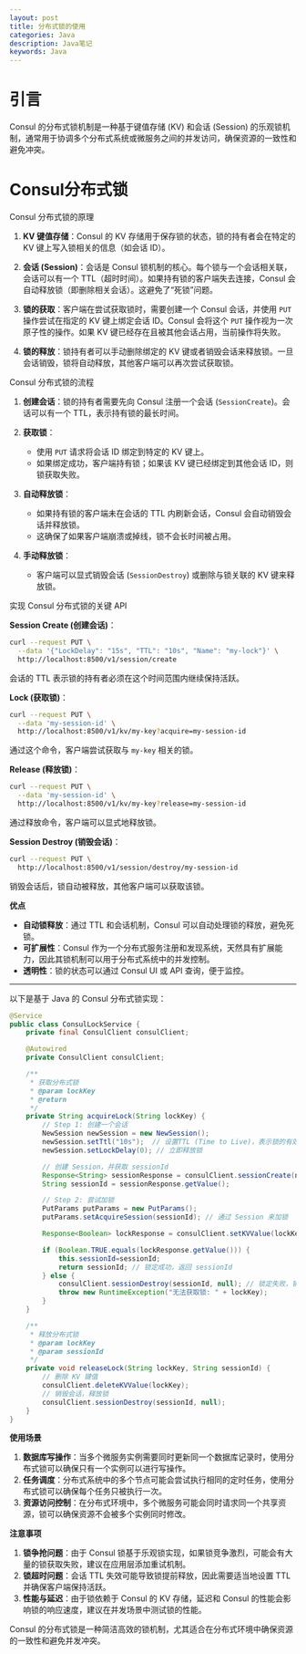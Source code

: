 ```yaml
---
layout: post
title: 分布式锁的使用
categories: Java
description: Java笔记
keywords: Java
---
```


# 引言

Consul 的分布式锁机制是一种基于键值存储 (KV) 和会话 (Session) 的乐观锁机制，通常用于协调多个分布式系统或微服务之间的并发访问，确保资源的一致性和避免冲突。



# Consul分布式锁

Consul 分布式锁的原理

1. **KV 键值存储**：Consul 的 KV 存储用于保存锁的状态，锁的持有者会在特定的 KV 键上写入锁相关的信息（如会话 ID）。
   
2. **会话 (Session)**：会话是 Consul 锁机制的核心。每个锁与一个会话相关联，会话可以有一个 TTL（超时时间）。如果持有锁的客户端失去连接，Consul 会自动释放锁（即删除相关会话）。这避免了“死锁”问题。

3. **锁的获取**：客户端在尝试获取锁时，需要创建一个 Consul 会话，并使用 `PUT` 操作尝试在指定的 KV 键上绑定会话 ID。Consul 会将这个 `PUT` 操作视为一次原子性的操作。如果 KV 键已经存在且被其他会话占用，当前操作将失败。

4. **锁的释放**：锁持有者可以手动删除绑定的 KV 键或者销毁会话来释放锁。一旦会话销毁，锁将自动释放，其他客户端可以再次尝试获取锁。

Consul 分布式锁的流程

1. **创建会话**：锁的持有者需要先向 Consul 注册一个会话 (`SessionCreate`)。会话可以有一个 TTL，表示持有锁的最长时间。
   
2. **获取锁**：
   - 使用 `PUT` 请求将会话 ID 绑定到特定的 KV 键上。
   - 如果绑定成功，客户端持有锁；如果该 KV 键已经绑定到其他会话 ID，则锁获取失败。
   
3. **自动释放锁**：
   - 如果持有锁的客户端未在会话的 TTL 内刷新会话，Consul 会自动销毁会话并释放锁。
   - 这确保了如果客户端崩溃或掉线，锁不会长时间被占用。
   
4. **手动释放锁**：
   - 客户端可以显式销毁会话 (`SessionDestroy`) 或删除与锁关联的 KV 键来释放锁。

实现 Consul 分布式锁的关键 API

**Session Create (创建会话)**：

```bash
curl --request PUT \
  --data '{"LockDelay": "15s", "TTL": "10s", "Name": "my-lock"}' \
  http://localhost:8500/v1/session/create
```
会话的 TTL 表示锁的持有者必须在这个时间范围内继续保持活跃。

**Lock (获取锁)**：

```bash
curl --request PUT \
  --data 'my-session-id' \
  http://localhost:8500/v1/kv/my-key?acquire=my-session-id
```
通过这个命令，客户端尝试获取与 `my-key` 相关的锁。

**Release (释放锁)**：

```bash
curl --request PUT \
  --data 'my-session-id' \
  http://localhost:8500/v1/kv/my-key?release=my-session-id
```
通过释放命令，客户端可以显式地释放锁。

**Session Destroy (销毁会话)**：

```bash
curl --request PUT \
  http://localhost:8500/v1/session/destroy/my-session-id
```
销毁会话后，锁自动被释放，其他客户端可以获取该锁。

**优点**

- **自动锁释放**：通过 TTL 和会话机制，Consul 可以自动处理锁的释放，避免死锁。
- **可扩展性**：Consul 作为一个分布式服务注册和发现系统，天然具有扩展能力，因此其锁机制可以用于分布式系统中的并发控制。
- **透明性**：锁的状态可以通过 Consul UI 或 API 查询，便于监控。

------

以下是基于 Java 的 Consul 分布式锁实现：

```java
@Service
public class ConsulLockService {
    private final ConsulClient consulClient;

    @Autowired
    private ConsulClient consulClient;

	/**
     * 获取分布式锁
     * @param lockKey
     * @return
     */
    private String acquireLock(String lockKey) {
        // Step 1: 创建一个会话
        NewSession newSession = new NewSession();
        newSession.setTtl("10s");  // 设置TTL (Time to Live)，表示锁的有效期
        newSession.setLockDelay(0); // 立即释放锁

        // 创建 Session，并获取 sessionId
        Response<String> sessionResponse = consulClient.sessionCreate(newSession, null);
        String sessionId = sessionResponse.getValue();

        // Step 2: 尝试加锁
        PutParams putParams = new PutParams();
        putParams.setAcquireSession(sessionId); // 通过 Session 来加锁

        Response<Boolean> lockResponse = consulClient.setKVValue(lockKey, "locked", putParams);

        if (Boolean.TRUE.equals(lockResponse.getValue())) {
            this.sessionId=sessionId;
            return sessionId; // 锁定成功，返回 sessionId
        } else {
            consulClient.sessionDestroy(sessionId, null); // 锁定失败，销毁会话
            throw new RuntimeException("无法获取锁: " + lockKey);
        }
    }

    /**
     * 释放分布式锁
     * @param lockKey
     * @param sessionId
     */
    private void releaseLock(String lockKey, String sessionId) {
        // 删除 KV 键值
        consulClient.deleteKVValue(lockKey);
        // 销毁会话，释放锁
        consulClient.sessionDestroy(sessionId, null);
    }
}
```

**使用场景**

1. **数据库写操作**：当多个微服务实例需要同时更新同一个数据库记录时，使用分布式锁可以确保只有一个实例可以进行写操作。
2. **任务调度**：分布式系统中的多个节点可能会尝试执行相同的定时任务，使用分布式锁可以确保每个任务只被执行一次。
3. **资源访问控制**：在分布式环境中，多个微服务可能会同时请求同一个共享资源，锁可以确保资源不会被多个实例同时修改。

**注意事项**

1. **锁争抢问题**：由于 Consul 锁基于乐观锁实现，如果锁竞争激烈，可能会有大量的锁获取失败，建议在应用层添加重试机制。
2. **锁超时问题**：会话 TTL 失效可能导致锁提前释放，因此需要适当地设置 TTL 并确保客户端保持活跃。
3. **性能与延迟**：由于锁依赖于 Consul 的 KV 存储，延迟和 Consul 的性能会影响锁的响应速度，建议在并发场景中测试锁的性能。

Consul 的分布式锁是一种简洁高效的锁机制，尤其适合在分布式环境中确保资源的一致性和避免并发冲突。
